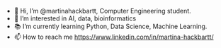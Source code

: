 - 👋 Hi, I’m @martinahackbartt, Computer Engineering student. 
- 👀 I’m interested in AI, data, bioinformatics
- 📚 I’m currently learning Python, Data Science, Machine Learning.   
- 📫 How to reach me https://www.linkedin.com/in/martina-hackbartt/


<!---
martinahackbartt/martinahackbartt is a ✨ special ✨ repository because its `README.md` (this file) appears on your GitHub profile.
You can click the Preview link to take a look at your changes.
--->
